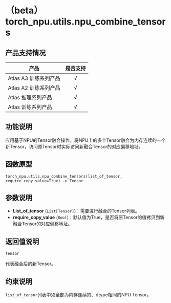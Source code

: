# （beta）torch_npu.utils.npu_combine_tensors
## 产品支持情况

| 产品                                                         | 是否支持 |
| ------------------------------------------------------------ | :------: |
|<term>Atlas A3 训练系列产品</term>            |    √     |
|<term>Atlas A2 训练系列产品</term>  | √   |
|<term>Atlas 推理系列产品</term>                                       |    √     |
|<term>Atlas 训练系列产品</term>                                       |    √     |

## 功能说明

应用基于NPU的Tensor融合操作，将NPU上的多个Tensor融合为内存连续的一个新Tensor，访问原Tensor时实际访问新融合Tensor的对应偏移地址。

## 函数原型

```
torch_npu.utils.npu_combine_tensors(list_of_tensor, require_copy_value=True) -> Tensor
```

## 参数说明

- **List_of_tensor** (`List[Tensor]`)：需要进行融合的Tensor列表。
- **require_copy_value** (`Bool`)：默认值为True，是否将原Tensor的值拷贝到新融合Tensor的对应偏移地址。

## 返回值说明
`Tensor`

代表融合后的新Tensor。

## 约束说明

`list_of_tensor`列表中须全部为内存连续的、dtype相同的NPU Tensor。
